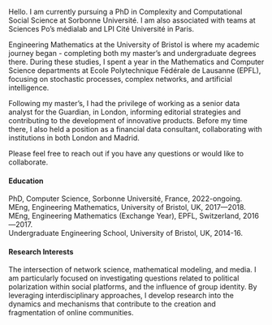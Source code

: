 
Hello. I am currently pursuing a PhD in Complexity and Computational Social Science at Sorbonne Université. I am also associated with teams at Sciences Po’s médialab and LPI Cité Université in Paris.

Engineering Mathematics at the University of Bristol is where my academic journey began - completing both my master’s and undergraduate degrees there. During these studies, I spent a year in the Mathematics and Computer Science departments at Ecole Polytechnique Fédérale de Lausanne (EPFL), focusing on stochastic processes, complex networks, and artificial intelligence.

Following my master’s, I had the privilege of working as a senior data analyst for the Guardian, in London, informing editorial strategies and contributing to the development of innovative products. Before my time there, I also held a position as a financial data consultant, collaborating with institutions in both London and Madrid.

Please feel free to reach out if you have any questions or would like to collaborate.

#### Education
PhD, Computer Science, Sorbonne Université, France, 2022-ongoing.\
MEng, Engineering Mathematics, University of Bristol, UK, 2017—2018.\
MEng, Engineering Mathematics (Exchange Year), EPFL, Switzerland, 2016—2017.\
Undergraduate Engineering School, University of Bristol, UK, 2014-16.

#### Research Interests
The intersection of network science, mathematical modeling, and media. I am particularly focused on investigating questions related to political polarization within social platforms, and the influence of group identity. By leveraging interdisciplinary approaches, I develop research into the dynamics and mechanisms that contribute to the creation and fragmentation of online communities.